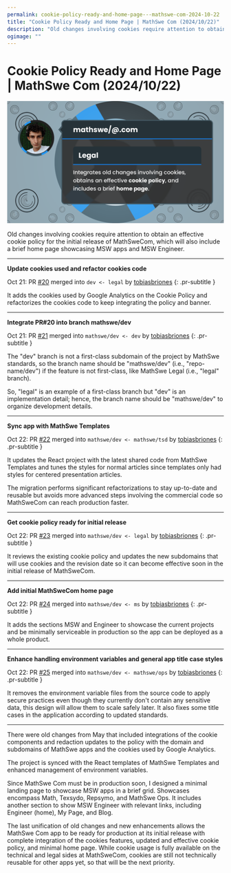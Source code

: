 ```yaml
---
permalink: cookie-policy-ready-and-home-page---mathswe-com-2024-10-22
title: "Cookie Policy Ready and Home Page | MathSwe Com (2024/10/22)"
description: "Old changes involving cookies require attention to obtain an effective cookie policy for the initial release of MathSweCom, which will also include a brief home page showcasing MSW apps and MSW Engineer."
ogimage: ""
---
```



<!-- Copyright (c) 2024 Tobias Briones. All rights reserved. -->
<!-- SPDX-License-Identifier: CC-BY-4.0 -->
<!-- This file is part of https://github.com/tobiasbriones/blog -->

# Cookie Policy Ready and Home Page | MathSwe Com (2024/10/22)

<img src="cookie-policy-ready-and-home-page---mathswe-com-2024-10-22.png" alt="Cookie Policy Ready and Home Page | MathSwe Com (2024/10/22)"/>


Old changes involving cookies require attention to obtain an effective cookie
policy for the initial release of MathSweCom, which will also include a brief
home page showcasing MSW apps and MSW Engineer.

---

**Update cookies used and refactor cookies code**

Oct 21: PR [#20](https://github.com/mathswe/mathswe.com/pull/20) merged into
`dev <- legal` by [tobiasbriones](https://github.com/tobiasbriones)
{: .pr-subtitle }

It adds the cookies used by Google Analytics on the Cookie Policy and
refactorizes the cookies code to keep integrating the policy and banner.

---

**Integrate PR#20 into branch mathswe/dev**

Oct 21: PR [#21](https://github.com/mathswe/mathswe.com/pull/21) merged into
`mathswe/dev <- dev` by [tobiasbriones](https://github.com/tobiasbriones)
{: .pr-subtitle }

The "dev" branch is not a first-class subdomain of the project by MathSwe
standards, so the branch name should be "mathswe/dev" (i.e., "repo-name/dev") if
the feature is not first-class, like MathSwe Legal (i.e., "legal" branch).

So, "legal" is an example of a first-class branch but "dev" is an implementation
detail; hence, the branch name should be "mathswe/dev" to organize development
details.

---

**Sync app with MathSwe Templates**

Oct 22: PR [#22](https://github.com/mathswe/mathswe.com/pull/22) merged into
`mathswe/dev <- mathswe/tsd` by [tobiasbriones](https://github.com/tobiasbriones)
{: .pr-subtitle }

It updates the React project with the latest shared code from MathSwe Templates
and tunes the styles for normal articles since templates only had styles for
centered presentation articles.

The migration performs significant refactorizations to stay up-to-date and
reusable but avoids more advanced steps involving the commercial code so
MathSweCom can reach production faster.

---

**Get cookie policy ready for initial release**

Oct 22: PR [#23](https://github.com/mathswe/mathswe.com/pull/23) merged into
`mathswe/dev <- legal` by [tobiasbriones](https://github.com/tobiasbriones)
{: .pr-subtitle }

It reviews the existing cookie policy and updates the new subdomains that will
use cookies and the revision date so it can become effective soon in the initial
release of MathSweCom.

---

**Add initial MathSweCom home page**

Oct 22: PR [#24](https://github.com/mathswe/mathswe.com/pull/24) merged into
`mathswe/dev <- ms` by [tobiasbriones](https://github.com/tobiasbriones)
{: .pr-subtitle }

It adds the sections MSW and Engineer to showcase the current projects and be
minimally serviceable in production so the app can be deployed as a whole
product.

---

**Enhance handling environment variables and general app title case styles**

Oct 22: PR [#25](https://github.com/mathswe/mathswe.com/pull/25) merged into
`mathswe/dev <- mathswe/ops` by [tobiasbriones](https://github.com/tobiasbriones)
{: .pr-subtitle }

It removes the environment variable files from the source code to apply secure
practices even though they currently don't contain any sensitive data, this
design will allow them to scale safely later. It also fixes some title cases in
the application according to updated standards.

---

There were old changes from May that included integrations of the cookie
components and redaction updates to the policy with the domain and subdomains of
MathSwe apps and the cookies used by Google Analytics.

The project is synced with the React templates of MathSwe Templates and enhanced
management of environment variables.

Since MathSwe Com must be in production soon, I designed a minimal landing page
to showcase MSW apps in a brief grid. Showcases encompass Math, Texsydo,
Repsymo, and MathSwe Ops. It includes another section to show MSW Engineer with
relevant links, including Engineer (home), My Page, and Blog.

The last unification of old changes and new enhancements allows the MathSwe Com
app to be ready for production at its initial release with complete integration
of the cookies features, updated and effective cookie policy, and minimal home
page. While cookie usage is fully available on the technical and legal sides at
MathSweCom, cookies are still not technically reusable for other apps yet, so
that will be the next priority.






